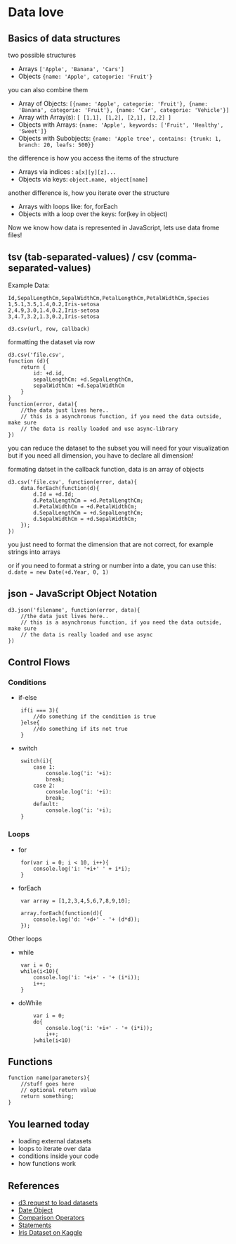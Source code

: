 # Data love
## Basics of data structures
two possible structures

* Arrays `['Apple', 'Banana', 'Cars']`
* Objects `{name: 'Apple', categorie: 'Fruit'}`

you can also combine them

* Array of Objects: `[{name: 'Apple', categorie: 'Fruit'}, {name: 'Banana', categorie: 'Fruit'}, {name: 'Car', categorie: 'Vehicle'}]`
* Array with Array(s): `[ [1,1], [1,2], [2,1], [2,2] ]`
* Objects with Arrays: `{name: 'Apple', keywords: ['Fruit', 'Healthy', 'Sweet']}`
* Objects with Subobjects: `{name: 'Apple tree', contains: {trunk: 1, branch: 20, leafs: 500}}`


the difference is how you access the items of the structure

* Arrays via indices : `a[x][y][z]...`
* Objects via keys: `object.name, object[name]`

another difference is, how you iterate over the structure

* Arrays with loops like: for, forEach
* Objects with a loop over the keys: for(key in object)

Now we know how data is represented in JavaScript, lets use data frome files!

## tsv (tab-separated-values) / csv (comma-separated-values)

Example Data:
```
Id,SepalLengthCm,SepalWidthCm,PetalLengthCm,PetalWidthCm,Species
1,5.1,3.5,1.4,0.2,Iris-setosa
2,4.9,3.0,1.4,0.2,Iris-setosa
3,4.7,3.2,1.3,0.2,Iris-setosa
```

`d3.csv(url, row, callback)`

formatting the dataset via row
```
d3.csv('file.csv', 
function (d){
    return {
        id: +d.id,
        sepalLengthCm: +d.SepalLengthCm,
        sepalWidthCm: +d.SepalWidthCm
    }
}
function(error, data){
    //the data just lives here..
    // this is a asynchronus function, if you need the data outside, make sure 
    // the data is really loaded and use async-library
})
```

you can reduce the dataset to the subset you will need for your visualization
but if you need all dimension, you have to declare all dimension!


formating datset in the callback function,
data is an array of objects

```
d3.csv('file.csv', function(error, data){
    data.forEach(function(d){
        d.Id = +d.Id;
        d.PetalLengthCm = +d.PetalLengthCm;
        d.PetalWidthCm = +d.PetalWidthCm;
        d.SepalLengthCm = +d.SepalLengthCm;
        d.SepalWidthCm = +d.SepalWidthCm;
    });
})
```
you just need to format the dimension that are not correct, for example strings into arrays

or if you need to format a string or number into a date, you can use this:
`d.date = new Date(+d.Year, 0, 1)`

## json - JavaScript Object Notation
```
d3.json('filename', function(error, data){
    //the data just lives here..
    // this is a asynchronus function, if you need the data outside, make sure 
    // the data is really loaded and use async
})
```

## Control Flows
### Conditions
* if-else
```
    if(i === 3){
        //do something if the condition is true
    }else{
        //do something if its not true
    }
```

* switch
```
    switch(i){
        case 1:
            console.log('i: '+i):
            break;
        case 2:
            console.log('i: '+i):
            break;
        default: 
            console.log('i: '+i);
    }
```

### Loops

* for
```
    for(var i = 0; i < 10, i++){
        console.log('i: '+i+' ' + i*i);
    }
```
* forEach
```
    var array = [1,2,3,4,5,6,7,8,9,10];

    array.forEach(function(d){
        console.log('d: '+d+' - '+ (d*d));
    });
```

Other loops  
* while
```
    var i = 0;
    while(i<10){
        console.log('i: '+i+' - '+ (i*i));
        i++;
    }
```

* doWhile
```
        var i = 0;
        do{
            console.log('i: '+i+' - '+ (i*i));
            i++;
        }while(i<10)
```

## Functions
```
function name(parameters){
    //stuff goes here
    // optional return value
    return something; 
}
```

## You learned today
* loading external datasets
* loops to iterate over data
* conditions inside your code
* how functions work

## References
* [d3.request to load datasets](https://github.com/d3/d3-request)
* [Date Object](https://developer.mozilla.org/en-US/docs/Web/JavaScript/Reference/Global_Objects/Date)
* [Comparison Operators](https://developer.mozilla.org/en-US/docs/Web/JavaScript/Reference/Operators/Comparison_Operators?v=test)
* [Statements](https://developer.mozilla.org/en-US/docs/Web/JavaScript/Reference/Statements)
* [Iris Dataset on Kaggle](https://www.kaggle.com/uciml/iris)